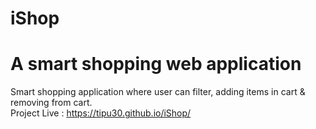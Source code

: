 # iShop 
# A smart shopping web application
Smart shopping application where user can filter, adding items in cart &amp; removing from cart.<br>
Project Live : https://tipu30.github.io/iShop/
